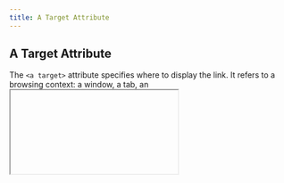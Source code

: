 ```yaml
---
title: A Target Attribute
---
```

## A Target Attribute

The `<a target>` attribute specifies where to display the link. It refers to a browsing context: a window, a tab, an <iframe>. Common targets are: _self, _blank, _parent, _top.

For instance:

```html
<html>
  <head>
    <title>Target Attribute Example</title>
  </head>
  <body>
    <h1>
      <p>
        <a href="https://www.freecodecamp.org/contribute/" target="_blank">The freeCodeCamp Contribution Page</a> shows you how and where you can contribute to freeCodeCamp's community and growth.
      </p>
  </body>
</html>
```
The `<a target>` attribute is supported by all browsers.

### Examples
```html
<a href="https://www.freecodecamp.org" target="_blank">This opens freeCodeCamp in a new window</a>
<a href="https://www.freecodecamp.org" target="_self">This opens freeCodeCamp in the same window</a>
```
